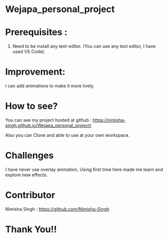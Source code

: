 # Wejapa_personal_project
# Prerequisites :
 1. Need to be install any text-editor. (You can use any text editor, I have used VS Code).
 
# Improvement:
  I can add animations to make it more lively.
 
# How to see? 
You can see my project hosted at github : https://nimisha-singh.github.io/Wejapa_personal_project/ 

Also you can Clone and able to use at your own workspace.

# Challenges
I have never use overlay animation, Using first time here made me learn and explore new effects.

# Contributor
Nimisha Singh : https://github.com/Nimisha-Singh

# Thank You!!

 
  
 
